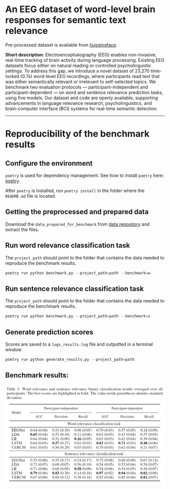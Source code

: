 # An EEG dataset of word-level brain responses for semantic text relevance

Pre-processed dataset is available from [huggingface][1].

**Short description**: Electroencephalography (EEG) enables non-invasive, real-time tracking of brain activity during language processing. Existing EEG datasets focus either on natural reading or controlled psycholinguistic settings. To address this gap, we introduce a novel dataset of 23,270 time-locked (0.7s) word-level EEG recordings, where participants read text that was either semantically relevant or irrelevant to self-selected topics. We benchmark two evaluation protocols — participant-independent and participant-dependent — on word and sentence relevance prediction tasks, using five models. Our dataset and code are openly available, supporting advancements in language relevance research, psycholinguistics, and brain-computer interface (BCI) systems for real-time semantic detection.

---
# Reproducibility of the benchmark results

## Configure the environment
``poetry`` is used for dependency management.
See how to install ``poetry`` here: [poetry][2].

After ``poetry`` is installed, run ``poetry install`` in the folder where the ``README.md`` file is located.


## Getting the preprocessed and prepared data

Download the ``data_prepared_for_benchmark`` from [data repository][3] and extract the files.

## Run word relevance classification task

The ``project_path`` should point to the folder that contains the data needed to reproduce the benchmark results.
```py
poetry run python benchmark.py --project_path=path --benchmark=w
```

## Run sentence relevance classification task

The ``project_path`` should point to the folder that contains the data needed to reproduce the benchmark results.
```py
poetry run python benchmark.py --project_path=path --benchmark=s
```

## Generate prediction scores
Scores are saved to a ``logs_results.log`` file and outputted in a terminal window

```py
poetry run python generate_results.py --project_path=path
```

## Benchmark results:

![Benchmark results](results.PNG)

  [1]: https://huggingface.co/datasets/Quoron/EEG-semantic-text-relevance
  [2]: https://python-poetry.org/docs/#installation
  [3]: https://drive.proton.me/urls/2TWQXJW2C4#9G2lbi7SuGFE
